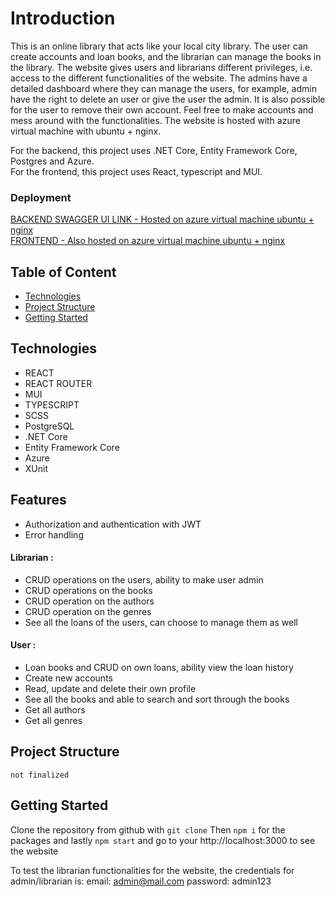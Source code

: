 # Introduction

This is an online library that acts like your local city library. The user can create accounts and loan books, and the librarian can manage the books in the library. The website gives users and librarians different privileges, i.e. access to the different functionalities of the website. The admins have a detailed dashboard where they can manage the users, for example, admin have the right to delete an user or give the user the admin. It is also possible for the user to remove their own account. Feel free to make accounts and mess around with the functionalities. The website is hosted with azure virtual machine with ubuntu + nginx.

For the backend, this project uses .NET Core, Entity Framework Core, Postgres and Azure.  
For the frontend, this project uses React, typescript and MUI.

### Deployment

[BACKEND SWAGGER UI LINK - Hosted on azure virtual machine ubuntu + nginx](http://98.71.53.99/swagger/index.html)  
[FRONTEND - Also hosted on azure virtual machine ubuntu + nginx](http://98.71.53.99:3000/)

## Table of Content

- [Technologies](#technologies)
- [Project Structure](#project-strucutre)
- [Getting Started](#getting-started)

## Technologies

- REACT
- REACT ROUTER
- MUI
- TYPESCRIPT
- SCSS
- PostgreSQL
- .NET Core
- Entity Framework Core
- Azure
- XUnit

## Features

- Authorization and authentication with JWT
- Error handling

#### Librarian :

- CRUD operations on the users, ability to make user admin
- CRUD operations on the books
- CRUD operation on the authors
- CRUD operation on the genres
- See all the loans of the users, can choose to manage them as well

#### User :

- Loan books and CRUD on own loans, ability view the loan history
- Create new accounts
- Read, update and delete their own profile
- See all the books and able to search and sort through the books
- Get all authors
- Get all genres

## Project Structure

```
not finalized

```

## Getting Started

Clone the repository from github with `git clone` Then `npm i` for the packages and lastly `npm start` and go to your http://localhost:3000 to see the website

To test the librarian functionalities for the website, the credentials for admin/librarian is:
email: admin@mail.com
password: admin123
